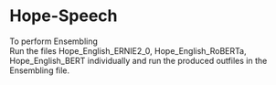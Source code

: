 # Hope-Speech

To perform Ensembling <br />
Run the files Hope_English_ERNIE2_0, Hope_English_RoBERTa, Hope_English_BERT individually and run the produced outfiles in the Ensembling file. 
